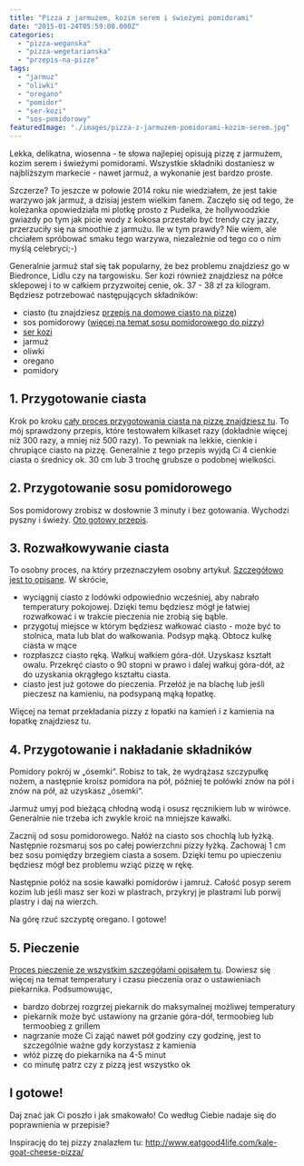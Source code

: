 ```yaml
---
title: "Pizza z jarmużem, kozim serem i świeżymi pomidorami"
date: "2015-01-24T05:59:08.000Z"
categories: 
  - "pizza-weganska"
  - "pizza-wegetarianska"
  - "przepis-na-pizze"
tags: 
  - "jarmuz"
  - "oliwki"
  - "oregano"
  - "pomidor"
  - "ser-kozi"
  - "sos-pomidorowy"
featuredImage: "./images/pizza-z-jarmuzem-pomidorami-kozim-serem.jpg"
---
```


Lekka, delikatna, wiosenna - te słowa najlepiej opisują pizzę z jarmużem, kozim serem i świeżymi pomidorami. Wszystkie składniki dostaniesz w najbliższym markecie - nawet jarmuż, a wykonanie jest bardzo proste.

Szczerze? To jeszcze w połowie 2014 roku nie wiedziałem, że jest takie warzywo jak jarmuż, a dzisiaj jestem wielkim fanem. Zaczęło się od tego, że koleżanka opowiedziała mi plotkę prosto z Pudelka, że hollywoodzkie gwiazdy po tym jak picie wody z kokosa przestało być trendy czy jazzy, przerzuciły się na smoothie z jarmużu. Ile w tym prawdy? Nie wiem, ale chciałem spróbować smaku tego warzywa, niezależnie od tego co o nim myślą celebryci;-)

Generalnie jarmuż stał się tak popularny, że bez problemu znajdziesz go w Biedronce, Lidlu czy na targowisku. Ser kozi również znajdziesz na półce sklepowej i to w całkiem przyzwoitej cenie, ok. 37 - 38 zł za kilogram. Będziesz potrzebować następujących składników:

- ciasto (tu znajdziesz <a title="Przepis na ciasto na pizzę" href="/przepis-na-ciasto-na-pizze/">przepis na domowe ciasto na pizzę</a>)
- sos pomidorowy (<a title="Sos pomidorowy" href="/sos-pomidorowy/">więcej na temat sosu pomidorowego do pizzy</a>)
- <a title="Jaki ser wybrać do pizzy?" href="/jaki-ser-wybrac-do-pizzy/">ser kozi</a>
- jarmuż
- oliwki
- oregano
- pomidory

## 1\. Przygotowanie ciasta

Krok po kroku <a title="Przepis na ciasto na pizzę" href="/przepis-na-ciasto-na-pizze/">cały proces przygotowania ciasta na pizzę znajdziesz tu</a>. To mój sprawdzony przepis, które testowałem kilkaset razy (dokładnie więcej niż 300 razy, a mniej niż 500 razy). To pewniak na lekkie, cienkie i chrupiące ciasto na pizzę. Generalnie z tego przepis wyjdą Ci 4 cienkie ciasta o średnicy ok. 30 cm lub 3 trochę grubsze o podobnej wielkości.

## 2\. Przygotowanie sosu pomidorowego

Sos pomidorowy zrobisz w dosłownie 3 minuty i bez gotowania. Wychodzi pyszny i świeży. <a title="Sos pomidorowy" href="/sos-pomidorowy/">Oto gotowy przepis</a>.

## 3\. Rozwałkowywanie ciasta

To osobny proces, na który przeznaczyłem osobny artykuł. <a title="Jak wałkować ciasto do pizzy?" href="/jak-walkowac-ciasto-pizzy/">Szczegółowo jest to opisane</a>. W skrócie,

- wyciągnij ciasto z lodówki odpowiednio wcześniej, aby nabrało temperatury pokojowej. Dzięki temu będziesz mógł je łatwiej rozwałkować i w trakcie pieczenia nie zrobią się bąble.
- przygotuj miejsce w którym będziesz wałkować ciasto - może być to stolnica, mata lub blat do wałkowania. Podsyp mąką. Obtocz kulkę ciasta w mące
- rozpłaszcz ciasto ręką. Wałkuj wałkiem góra-dół. Uzyskasz kształt owalu. Przekręć ciasto o 90 stopni w prawo i dalej wałkuj góra-dół, aż do uzyskania okrągłego kształtu ciasta.
- ciasto jest już gotowe do pieczenia. Przełóż je na blachę lub jeśli pieczesz na kamieniu, na podsypaną mąką łopatkę.

Więcej na temat przekładania pizzy z łopatki na kamień i z kamienia na łopatkę znajdziesz tu.

## 4\. Przygotowanie i nakładanie składników

Pomidory pokrój w „ósemki“. Robisz to tak, że wydrążasz szczypułkę nożem, a następnie kroisz pomidora na pół, później te połówki znów na pół i znów na pół, aż uzyskasz „ósemki“.

Jarmuż umyj pod bieżącą chłodną wodą i osusz ręcznikiem lub w wirówce. Generalnie nie trzeba ich zwykle kroić na mniejsze kawałki.

Zacznij od sosu pomidorowego. Nałóż na ciasto sos chochlą lub łyżką. Następnie rozsmaruj sos po całej powierzchni pizzy łyżką. Zachowaj 1 cm bez sosu pomiędzy brzegiem ciasta a sosem. Dzięki temu po upieczeniu będziesz mógł bez problemu wziąć pizzę w rękę.

Następnie połóż na sosie kawałki pomidorów i jamruż. Całość posyp serem kozim lub jeśli masz ser kozi w plastrach, przykryj je plastrami lub porwij plastry i daj na wierzch.

Na górę rzuć szczyptę oregano. I gotowe!

## 5\. Pieczenie

<a title="Pieczenie pizzy" href="/pieczenie-pizzy/">Proces pieczenie ze wszystkim szczegółami opisałem tu</a>. Dowiesz się więcej na temat temperatury i czasu pieczenia oraz o ustawieniach piekarnika. Podsumowując,

- bardzo dobrzej rozgrzej piekarnik do maksymalnej możliwej temperatury
- piekarnik może być ustawiony na grzanie góra-dół, termoobieg lub termoobieg z grillem
- nagrzanie może Ci zająć nawet pół godziny czy godzinę, jest to szczególnie ważne gdy korzystasz z kamienia
- włóż pizzę do piekarnika na 4-5 minut
- co minutę patrz czy z pizzą jest wszystko ok

## I gotowe!

Daj znać jak Ci poszło i jak smakowało! Co według Ciebie nadaje się do poprawnienia w przepisie?

Inspirację do tej pizzy znalazłem tu: http://www.eatgood4life.com/kale-goat-cheese-pizza/
